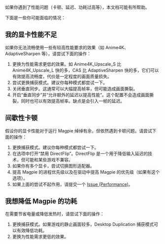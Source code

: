 如果你遇到了性能问题（卡顿、延迟、功耗过高等），本文档可能有所帮助。

下面是一些你可能面临的情况：

## 我的显卡性能不足

如果你无法流畅使用一些有较高性能要求的效果（如 Anime4K、AdaptiveSharpen 等），请尝试下面的操作：

1. 更换为性能需求更低的效果。如 Anime4K_Upscale_S 比 Anime4K_Upscale_L 快的多，CAS 比 AdaptiveSharpen 快的多，它们可以有效提高流畅度，代价是一定程度的画面质量损失。
2. 尝试更换捕获模式。建议你每种模式都尝试一下。
3. 关闭垂直同步。这通常可以大幅提高帧率，但可能造成画面撕裂。
4. 开启“垂直同步”并“允许额外的延迟以提高性能”。这个配置不会造成画面撕裂，同时也可以有效提高帧率。缺点是会引入一帧的延迟。

## 间歇性卡顿

假设你的显卡性能对于运行 Magpie 绰绰有余，但依然遇到卡顿问题。请尝试下面的操作：

1. 更换捕获模式。建议你每种模式都尝试一下。
2. 在选项中打开“禁用 DirectFlip”。DirectFlip 是一个用于降低输入延迟的技术，但可能和某些游戏不兼容。
3. 如果你有多个显卡，尝试切换图形适配器。
4. 提高 Magpie 的进程优先级以及在驱动中提高 Magpie 的优先级（如果有这个选项）。
5. 如果上面的尝试不起作用，请提交一个 [Issue (Performance)](https://github.com/Blinue/Magpie/issues/new?assignees=&labels=performance&template=02_performance.yaml)。

## 我想降低 Magpie 的功耗

在需要节省电量或降低发热时，请尝试下面的操作：

1. 更换捕获模式。如果游戏的静止画面较多，Desktop Duplication 捕获模式可以有效降低功耗。
2. 更换为性能需求更低的效果。

